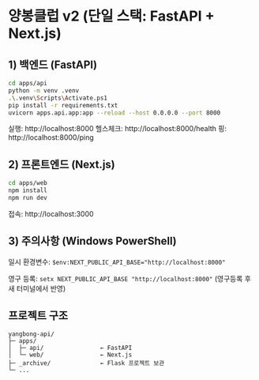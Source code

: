 # 양봉클럽 v2 (단일 스택: FastAPI + Next.js)

## 1) 백엔드 (FastAPI)
```bash
cd apps/api
python -m venv .venv
.\.venv\Scripts\Activate.ps1
pip install -r requirements.txt
uvicorn apps.api.app:app --reload --host 0.0.0.0 --port 8000
```

실행: http://localhost:8000
헬스체크: http://localhost:8000/health
핑: http://localhost:8000/ping

## 2) 프론트엔드 (Next.js)
```bash
cd apps/web
npm install
npm run dev
```

접속: http://localhost:3000

## 3) 주의사항 (Windows PowerShell)

일시 환경변수: `$env:NEXT_PUBLIC_API_BASE="http://localhost:8000"`

영구 등록: `setx NEXT_PUBLIC_API_BASE "http://localhost:8000"`
(영구등록 후 새 터미널에서 반영)

## 프로젝트 구조
```
yangbong-api/
├─ apps/
│  ├─ api/                ← FastAPI
│  └─ web/                ← Next.js
├─ _archive/              ← Flask 프로젝트 보관
└─ ...
```

